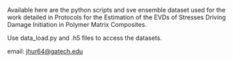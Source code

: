 Available here are the python scripts and sve ensemble dataset used for the work detailed in Protocols for the Estimation of the EVDs of Stresses Driving Damage Initiation in Polymer Matrix Composites.

Use data_load.py and .h5 files to access the datasets.

email: jhur64@gatech.edu
